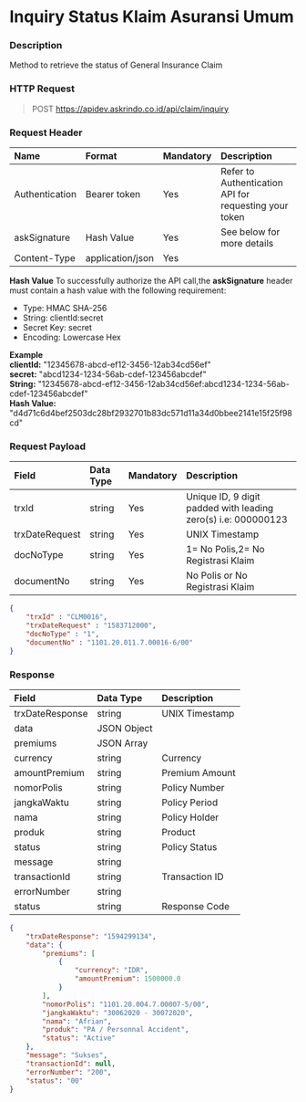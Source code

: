 # **Inquiry Status Klaim Asuransi Umum**

### **Description**
Method to retrieve the status of General Insurance Claim

### **HTTP Request**
> POST https://apidev.askrindo.co.id/api/claim/inquiry

### **Request Header**
| Name | Format | Mandatory | Description
|:---------|:-----|:------------|:--------------|
| Authentication | Bearer token | Yes | Refer to Authentication API for requesting your token |
| askSignature | Hash Value | Yes | See below for more details |
| Content-Type | application/json | Yes | |
  

**Hash Value**
To successfully authorize the API call,the **askSignature** header must contain a hash value with the following requirement:
- Type: HMAC SHA-256  
- String: clientId:secret  
- Secret Key: secret  
- Encoding: Lowercase Hex  

**Example**  
	**clientId:** "12345678-abcd-ef12-3456-12ab34cd56ef"  
	**secret:** "abcd1234-1234-56ab-cdef-123456abcdef"  
	**String:** "12345678-abcd-ef12-3456-12ab34cd56ef:abcd1234-1234-56ab-cdef-123456abcdef"  
	**Hash Value:** "d4d71c6d4bef2503dc28bf2932701b83dc571d11a34d0bbee2141e15f25f98cd"  

### **Request Payload**
| Field | Data Type | Mandatory | Description
|:---------|:-----|:------------|:--------------|
| trxId | string | Yes | Unique ID, 9 digit padded with leading zero(s) i.e: 000000123 |
| trxDateRequest | string | Yes | UNIX Timestamp |
| docNoType | string | Yes | 1= No Polis,2= No Registrasi Klaim |
| documentNo | string | Yes | No Polis or No Registrasi Klaim |

```json
{
    "trxId" : "CLM0016",
    "trxDateRequest" : "1583712000",
    "docNoType" : "1",
    "documentNo" : "1101.20.011.7.00016-6/00"
}
```

### **Response**
| Field | Data Type | Description |
|:---------|:-----|:------------|
| trxDateResponse | string | UNIX Timestamp |
| data | JSON Object | |
| premiums | JSON Array | |
| currency | string | Currency |
| amountPremium | string | Premium Amount |
| nomorPolis | string | Policy Number |
| jangkaWaktu | string | Policy Period |
| nama | string | Policy Holder |
| produk | string | Product |
| status | string | Policy Status |
| message | string | |
| transactionId | string | Transaction ID |
| errorNumber | string ||
| status | string | Response Code |

```json
{
    "trxDateResponse": "1594299134",
    "data": {
        "premiums": [
            {
                "currency": "IDR",
                "amountPremium": 1500000.0
            }
        ],
        "nomorPolis": "1101.20.004.7.00007-5/00",
        "jangkaWaktu": "30062020 - 30072020",
        "nama": "Afrian",
        "produk": "PA / Personnal Accident",
        "status": "Active"
    },
    "message": "Sukses",
    "transactionId": null,
    "errorNumber": "200",
    "status": "00"
}
```
